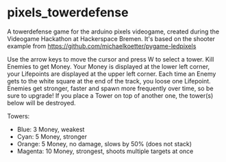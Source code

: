 # pixels_towerdefense
A towerdefense game for the arduino pixels videogame, created during the Videogame Hackathon at Hackerspace Bremen.
It's based on the shooter example from https://github.com/michaelkoetter/pygame-ledpixels

Use the arrow keys to move the cursor and press W to select a tower. Kill Enemies to get Money. Your Money is displayed at the lower left corner, your Lifepoints are displayed at the upper left corner. Each time an Enemy gets to the white square at the end of the track, you loose one Lifepoint. Enemies get stronger, faster and spawn more frequently over time, so be sure to upgrade! If you place a Tower on top of another one, the tower(s) below will be destroyed.  

Towers:
* Blue: 3 Money, weakest 
* Cyan: 5 Money, stronger
* Orange: 5 Money, no damage, slows by 50% (does not stack)
* Magenta: 10 Money, strongest, shoots multiple targets at once
